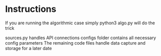 # Instructions
If you are running the algorithmic case simply
python3 algo.py will do the trick

sources.py handles API connections
configs folder contains all necessary config parameters
The remaining code files handle data capture and storage for a later date